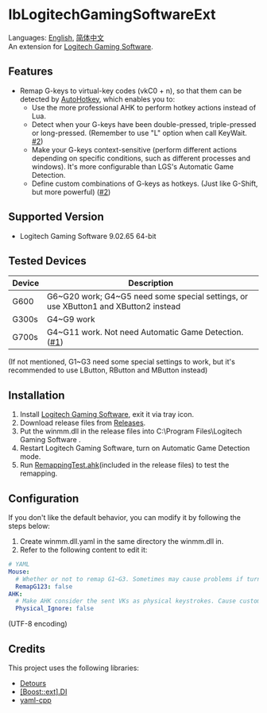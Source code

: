 # IbLogitechGamingSoftwareExt
Languages: [English](README.md), [简体中文](README.zh-Hans.md)  
An extension for [Logitech Gaming Software](https://support.logi.com/hc/en-gb/articles/360025298053-Logitech-Gaming-Software).

## Features
* Remap G-keys to virtual-key codes (vkC0 + n), so that them can be detected by [AutoHotkey](https://www.autohotkey.com/), which enables you to:
  * Use the more professional AHK to perform hotkey actions instead of Lua.
  * Detect when your G-keys have been double-pressed, triple-pressed or long-pressed. (Remember to use "L" option when call KeyWait. [#2](../../issues/2))
  * Make your G-keys context-sensitive (perform different actions depending on specific conditions, such as different processes and windows). It's more configurable than LGS's Automatic Game Detection.
  * Define custom combinations of G-keys as hotkeys. (Just like G-Shift, but more powerful) ([#2](../../issues/2))

## Supported Version
* Logitech Gaming Software 9.02.65 64-bit

## Tested Devices
Device | Description
------ | -----------
G600   | G6\~G20 work; G4\~G5 need some special settings, or use XButton1 and XButton2 instead
G300s  | G4\~G9 work
G700s  | G4\~G11 work. Not need Automatic Game Detection. ([#1](../../issues/1))

(If not mentioned, G1\~G3 need some special settings to work, but it's recommended to use LButton, RButton and MButton instead)

## Installation
1. Install [Logitech Gaming Software](https://support.logi.com/hc/en-gb/articles/360025298053-Logitech-Gaming-Software), exit it via tray icon.
1. Download release files from [Releases](../../releases).
1. Put the winmm.dll in the release files into C:\Program Files\Logitech Gaming Software .
1. Restart Logitech Gaming Software, turn on Automatic Game Detection mode.
1. Run [RemappingTest.ahk](RemappingTest.ahk)(included in the release files) to test the remapping.

## Configuration
If you don't like the default behavior, you can modify it by following the steps below:
1. Create winmm.dll.yaml in the same directory the winmm.dll in.
1. Refer to the following content to edit it:
```yaml
# YAML
Mouse:
  # Whether or not to remap G1~G3. Sometimes may cause problems if turned on. (#1)
  RemapG123: false
AHK:
  # Make AHK consider the sent VKs as physical keystrokes. Cause custom combination hotkeys not to work, but no more need to add "L" when call KeyWait. (#2)
  Physical_Ignore: false
```
(UTF-8 encoding)

## Credits
This project uses the following libraries:

* [Detours](https://github.com/microsoft/detours)
* [[Boost::ext].DI](https://github.com/boost-ext/di)
* [yaml-cpp](https://github.com/jbeder/yaml-cpp)